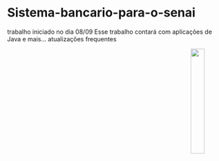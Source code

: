 # Sistema-bancario-para-o-senai
trabalho iniciado no dia 08/09 
Esse trabalho contará com aplicações de Java e mais...
atualizações frequentes


<div align="center">
<img src="[7cd23f74cfd077d41971d382d152e177815b488er1-935-1023v2_hq.jpg](https://i.pinimg.com/originals/05/1a/27/051a274bf0cc0941ae904de4c4938cef.png)" width="25%" align="right" />
